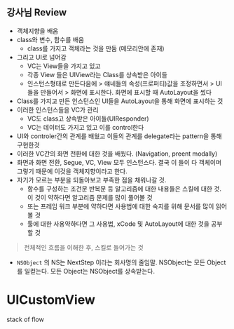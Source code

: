 ## 강사님 Review

- 객체지향을 배움
- class와 변수, 함수를 배움
	- class를 가지고 객체라는 것을 만둠 (메모리안에 존재)
- 그리고 UI로 넘어감
	- VC는 View들을 가지고 있고
	- 각종 View 들은 UIView라는 Class를 상속받은 아이들
	- 인스턴스형태로 만든다음에 > 얘네들의 속성(프로퍼티)값을 조정하면서 > UI들을 만들어서 > 화면에 표시한다. 화면에 표시할 때 AutoLayout을 썼다
- Class를 가지고 만든 인스턴스인 UI들을 AutoLayout을 통해 화면에 표시하는 것
- 이러한 인스턴스들을 VC가 관리
	- VC도 class고 상속받은 아이들(UIResponder)
	- VC는 데이터도 가지고 있고 이를 control한다
- UI와 controler간의 관계를 배웠고 이들의 관계를 delegate라는 pattern을 통해 구현한것
- 이러한 VC간의 화면 전환에 대한 것을 배웠다. (Navigation, preent modally)
- 화면과 화면 전환, Segue, VC, View 모두 인스턴스다. 결국 이 들이 다 객체이며 그렇기 때문에 이것을 객체지향이라고 한다.
- 자기가 모르는 부분을 되돌아보고 부족한 점을 채워나갈 것.
	- 함수를 구성하는 조건문 반복문 등 알고리즘에 대한 내용들은 스킬에 대한 것. 이 것이 약하다면 알고리즘 문제를 많이 풀어볼 것
	- 또는 프레임 워크 부분에 약하다면 사용법에 대한 숙지를 위해 문서를 많이 읽어볼 것
	- 툴에 대한 사용약하다면 그 사용법, xCode 및 AutoLayout에 대한 것을 공부할 것

> 전체적인 흐름을 이해한 후, 스킬로 들어가는 것

- `NSObject` 의 NS는 NextStep 이라는 회사명의 줄임말. NSObject는 모든 Object를 일컫는다. 모든 Object는 NSObject를 상속받는다. 


# UICustomView

stack of flow